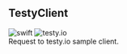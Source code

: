 ## TestyClient
![swift](https://img.shields.io/badge/language-swift-ffac45.svg)
![testy.io](https://img.shields.io/badge/client-testy.io-4183c4.svg)  
Request to testy.io sample client.
